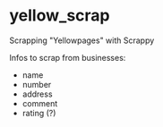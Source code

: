 # yellow_scrap
 Scrapping "Yellowpages" with Scrappy

 Infos to scrap from businesses:
 - name
 - number
 - address
 - comment
 - rating (?)
